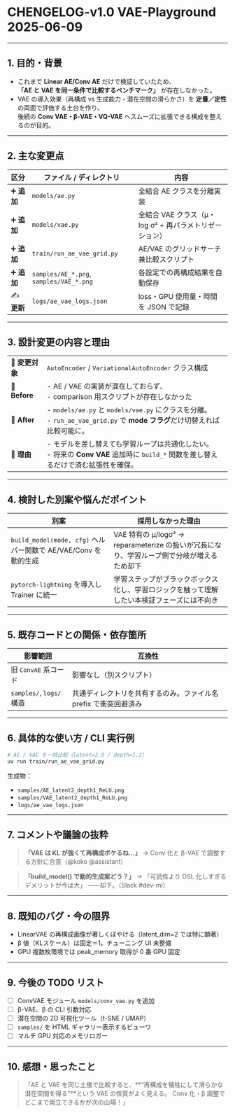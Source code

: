 # CHENGELOG-v1.0 VAE-Playground 2025-06-09

---

## 1. **目的・背景**

- これまで **Linear AE/Conv AE** だけで検証していたため、  
  **「AE と VAE を同一条件で比較するベンチマーク」** が存在しなかった。  
- VAE の導入効果（再構成 vs 生成能力・潜在空間の滑らかさ）を **定量／定性** の両面で評価する土台を作り、  
  後続の **Conv VAE・β-VAE・VQ-VAE** へスムーズに拡張できる構成を整えるのが目的。

---

## 2. **主な変更点**

| 区分 | ファイル / ディレクトリ | 内容 |
|------|------------------------|------|
| ➕ **追加** | `models/ae.py` | 全結合 AE クラスを分離実装 |
| ➕ **追加** | `models/vae.py` | 全結合 VAE クラス（μ・log σ² + 再パラメトリゼーション） |
| ➕ **追加** | `train/run_ae_vae_grid.py` | AE/VAE のグリッドサーチ兼比較スクリプト |
| ➕ **追加** | `samples/AE_*.png`, `samples/VAE_*.png` | 各設定での再構成結果を自動保存 |
| ✍ **更新** | `logs/ae_vae_logs.json` | loss・GPU 使用量・時間を JSON で記録 |

---

## 3. **設計変更の内容と理由**

|  |  |
|--|--|
| 🔹 **変更対象** | `AutoEncoder` / `VariationalAutoEncoder` クラス構成 |
| 🔹 **Before** | - AE / VAE の実装が混在しておらず、<br> -  comparison 用スクリプトが存在しなかった |
| 🔹 **After** | - `models/ae.py` と `models/vae.py` にクラスを分離。<br> -  `run_ae_vae_grid.py` で **mode フラグ**だけ切替えれば比較可能に。 |
| 🔹 **理由** | - モデルを差し替えても学習ループは共通化したい。<br> - 将来の **Conv VAE** 追加時に `build_*` 関数を差し替えるだけで済む拡張性を確保。 |

---

## 4. **検討した別案や悩んだポイント**

| 別案 | 採用しなかった理由 |
|------|-------------------|
| `build_model(mode, cfg)` ヘルパー関数で AE/VAE/Conv を動的生成 | VAE 特有の μ/logσ² → reparameterize の扱いが冗長になり、学習ループ側で分岐が増えるため却下 |
| `pytorch-lightning` を導入し Trainer に統一 | 学習ステップがブラックボックス化し、学習ロジックを触って理解したい本検証フェーズには不向き |

---

## 5. **既存コードとの関係・依存箇所**

| 影響範囲 | 互換性 |
|----------|--------|
| 旧 `ConvAE` 系コード | 影響なし（別スクリプト） |
| `samples/`, `logs/` 構造 | 共通ディレクトリを共有するのみ。ファイル名 prefix で衝突回避済み |

---

## 6. **具体的な使い方 / CLI 実行例**

```bash
# AE / VAE を一括比較（latent=2,8 / depth=1,2）
uv run train/run_ae_vae_grid.py
````

生成物：

* `samples/AE_latent2_depth1_ReLU.png`
* `samples/VAE_latent2_depth1_ReLU.png`
* `logs/ae_vae_logs.json`

---

## 7. **コメントや議論の抜粋**

> **「VAE は KL が強くて再構成ボケるね…」**
> → Conv 化と β-VAE で調整する方針に合意（@koko @assistant）

> **「build\_model() で動的生成案どう？」**
> → 「可読性より DSL 化しすぎるデメリットが今は大」 ――却下。（Slack #dev-ml）

---

## 8. **既知のバグ・今の限界**

* LinearVAE の再構成画像が著しくぼやける（latent\_dim=2 では特に顕著）
* β 値（KLスケール）は固定＝1。チューニング UI 未整備
* GPU 複数枚環境では peak\_memory 取得が 0 番 GPU 固定

---

## 9. **今後の TODO リスト**

* [ ] ConvVAE モジュール `models/conv_vae.py` を追加
* [ ] β-VAE、β の CLI 引数対応
* [ ] 潜在空間の 2D 可視化ツール（t-SNE / UMAP）
* [ ] `samples/` を HTML ギャラリー表示するビューワ
* [ ] マルチ GPU 対応のメモリロガー

---

## 10. **感想・思ったこと**

> 「AE と VAE を同じ土俵で比較すると、\*\*“再構成を犠牲にして滑らかな潜在空間を得る”\*\*という VAE の性質がよく見える。
> Conv 化・β 調整でどこまで両立できるかが次の山場！」

